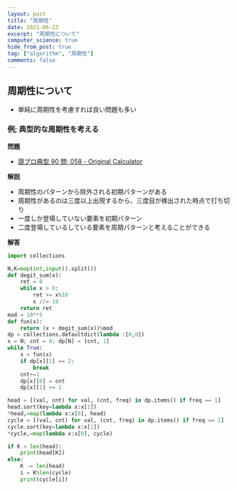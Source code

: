 ```yaml
---
layout: post
title: "周期性"
date: 2021-06-23
excerpt: "周期性について"
computer_science: true
hide_from_post: true
tag: ["algorithm", "周期性"]
comments: false
---
```



## 周期性について
 - 単純に周期性を考慮すれば良い問題も多い

### 例; 典型的な周期性を考える

**問題**  
 - [競プロ典型 90 問; 058 - Original Calculator](https://atcoder.jp/contests/typical90/tasks/typical90_bf)

**解説**  
 - 周期性のパターンから除外される初期パターンがある
 - 周期性があるのは三度以上出現するから、三度目が検出された時点で打ち切り
 - 一度しか登場していない要素を初期パターン
 - 二度登場しているしている要素を周期パターンと考えることができる

**解答**  

```python
import collections

N,K=map(int,input().split())
def degit_sum(x):
    ret = 0
    while x > 0:
        ret += x%10
        x //= 10
    return ret
mod = 10**5
def fun(x):
    return (x + degit_sum(x))%mod
dp = collections.defaultdict(lambda :[0,0])
x = N; cnt = 0; dp[N] = [cnt, 1]
while True:
    x = fun(x)
    if dp[x][1] == 2:
        break
    cnt+=1
    dp[x][0] = cnt
    dp[x][1] += 1

head = [(val, cnt) for val, (cnt, freq) in dp.items() if freq == 1]
head.sort(key=lambda x:x[1])
*head,=map(lambda x:x[0], head)
cycle = [(val, cnt) for val, (cnt, freq) in dp.items() if freq == 2]
cycle.sort(key=lambda x:x[1])
*cycle,=map(lambda x:x[0], cycle)

if K < len(head):
    print(head[K])
else:
    K -= len(head)
    i = K%len(cycle)
    print(cycle[i])
```

